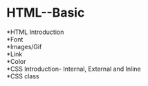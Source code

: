 # HTML--Basic

*HTML Introduction
<br>
*Font
<br>
*Images/Gif
<br>
*Link
<br>
*Color
<br>
*CSS Introduction- Internal, External and Inline
<br>
*CSS class
